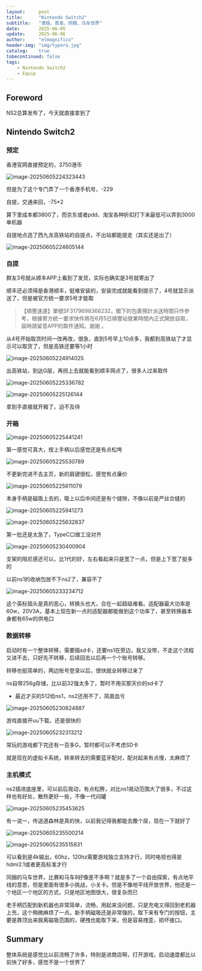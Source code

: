 ```yaml
---
layout:     post
title:      "Nintendo Switch2"
subtitle:   "港版、首发、同捆、马车世界"
date:       2025-06-05
update:     2025-06-06
author:     "elmagnifico"
header-img: "img/typora.jpg"
catalog:    true
tobecontinued: false
tags:
    - Nintendo Switch2
    - Equip
---
```


## Foreword

NS2总算发布了，今天就直接拿到了



## Nintendo Switch2



### 预定

香港官网直接预定的，3750港币

![image-20250605224323443](https://img.elmagnifico.tech/static/upload/elmagnifico/202506052243503.png)

但是为了这个专门弄了一个香港手机号，-229

自提，交通来回，-75*2

算下里成本都3800了，而京东或者pdd、淘宝各种折扣打下来最低可以弄到3000单机器

自提地点选了西九龙高铁站的自提点，不出站都能提走（其实还是出了）

![image-20250605224605144](https://img.elmagnifico.tech/static/upload/elmagnifico/202506052246172.png)

### 自提

群友3号就从顺丰APP上看到了发货，实际也确实是3号就寄出了

顺丰还必须得是香港顺丰，挺难安装的，安装完成就能看到提示了，4号就显示派送了，但是被官方统一要求5号才能取

> 【順豐速運】單號SF3179698366232，閣下的包裹預計派送時間只作參考，根據寄方統一要求快件將在6月5日順豐站營業時間內正式開放自取，屆時請留意APP的取件通知。謝謝 。

从4号开始取货时间一改再改，很急，直到5号早上10点多，我都到高铁站了才显示可以取货了，但是高铁还要等1小时

![image-20250605224914025](https://img.elmagnifico.tech/static/upload/elmagnifico/202506052249066.png)

出高铁站，到达G层，再拐上去就能看到顺丰网点了，很多人过来取件

![image-20250605225336782](https://img.elmagnifico.tech/static/upload/elmagnifico/202506052253971.png)

![image-20250605225126144](https://img.elmagnifico.tech/static/upload/elmagnifico/202506052251429.png)

拿到手直接就开箱了，迫不及待



### 开箱

![image-20250605225441241](https://img.elmagnifico.tech/static/upload/elmagnifico/202506052254463.png)

第一感觉可真大，按上手柄以后感觉还是有点松垮

![image-20250605225530789](https://img.elmagnifico.tech/static/upload/elmagnifico/202506052255200.png)

不更新完进不去主页，新的肩键很松，感觉有点廉价

![image-20250605225611079](https://img.elmagnifico.tech/static/upload/elmagnifico/202506052256480.png)

本身手柄是磁吸上去的，吸上以后中间还是有个缝隙，不像以前是严丝合缝的

![image-20250605225941273](https://img.elmagnifico.tech/static/upload/elmagnifico/202506052259504.png)

![image-20250605225632837](https://img.elmagnifico.tech/static/upload/elmagnifico/202506052256009.png)

第一批还是太急了，TypeC口做工没对齐

![image-20250605230400904](https://img.elmagnifico.tech/static/upload/elmagnifico/202506052304029.png)

支架的阻尼感还可以，比1代的好，左右看起来只是宽了一点，但是上下宽了挺多的

以前ns1的收纳包放不下ns2了，兼容不了



![image-20250605233234712](https://img.elmagnifico.tech/static/upload/elmagnifico/202506052332816.png)

这个英标插头是真的恶心，转换头也大，合在一起超级难看。适配器最大功率是60w，20V3A，基本上现在新一点的适配器都能做到这个功率了，甚至转换器本身都有65w的供电口



### 数据转移

启动时有一个整体转移，需要插sd卡，还要ns1在旁边，我又没带，不走这个流程又进不去，只好先不转移，后续回去以后再一个个账号转移。

转移也挺简单的，两边账号登录以后，很快就全转移过来了

ns自带256g存储，比以前32强太多了，暂时不用买那天价的sd卡了

- 最近才买的512给ns1，ns2还用不了，简直血亏

![image-20250605230824887](https://img.elmagnifico.tech/static/upload/elmagnifico/202506052308059.png)

游戏直接开uu下载，还是很快的

![image-20250605232313212](https://img.elmagnifico.tech/static/upload/elmagnifico/202506052323470.png)

常玩的游戏都下完还有一百多G，暂时都可以不考虑SD卡

就是现在的虚拟卡系统，转来转去的需要蓝牙配对，配对起来有点慢，太麻烦了



### 主机模式

ns2插进底座里，可以前后晃动，有点松胯，对比ns1晃动范围大了很多，不过这样也有好处，散热更好一些，不像一代闷罐

![image-20250605235453625](https://img.elmagnifico.tech/static/upload/elmagnifico/202506052354178.png)

有一说一，传送道森林是真的快，以前我记得我都能去撒个尿，现在一下就好了

![image-20250605235500214](https://img.elmagnifico.tech/static/upload/elmagnifico/202506052355493.png)

![image-20250605235515831](https://img.elmagnifico.tech/static/upload/elmagnifico/202506052355881.png)

可以看到是4k输出，60hz，120hz需要游戏独立支持才行，同时电视也得是hdmi2.1或者更高标准才行



同捆的马车世界，比赛和马车8好像差不多啊？就是多了一个自由探索，有点地平线的意思，但是里面有很多小挑战，小关卡。但是不像地平线开放世界，他还是一个地区一个地区的方式，只是地区地图很大，很复杂而已



老手柄匹配到新机器也非常简单，流畅，用起来没问题，只是充电又得回到老机器上充，这个稍微麻烦了一点。新手柄磁吸还是非常强的，取下来有专门的按钮，主要是靠顶出来脱离磁吸范围的，硬拽也能取下来，但是容易拽歪，损坏接口。



## Summary

整体系统是感觉比以前流畅了许多，特别是进商店啊，打开游戏，启动速度都比以前快了好多，感觉不是一个世界了

